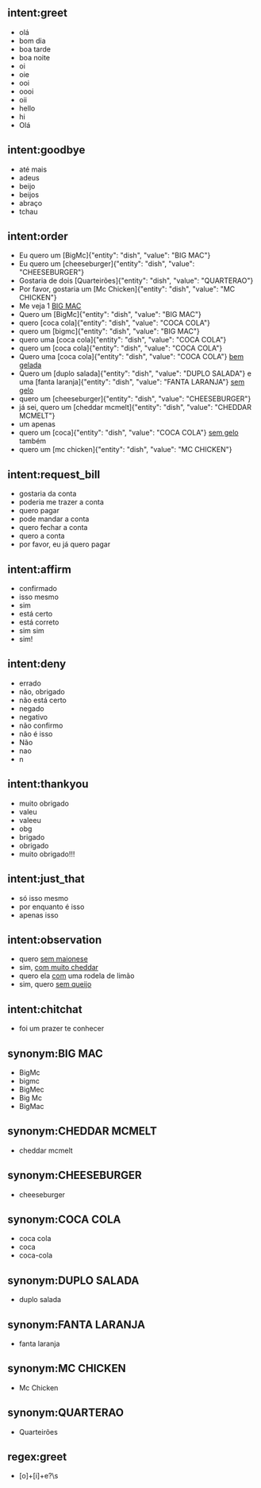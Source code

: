 ## intent:greet
- olá
- bom dia
- boa tarde
- boa noite
- oi
- oie
- ooi
- oooi
- oii
- hello
- hi
- Olá

## intent:goodbye
- até mais
- adeus
- beijo
- beijos
- abraço
- tchau

## intent:order
- Eu quero um [BigMc]{"entity": "dish", "value": "BIG MAC"}
- Eu quero um [cheeseburger]{"entity": "dish", "value": "CHEESEBURGER"}
- Gostaria de dois [Quarteirões]{"entity": "dish", "value": "QUARTERAO"}
- Por favor, gostaria um [Mc Chicken]{"entity": "dish", "value": "MC CHICKEN"}
- Me veja 1 [BIG MAC](dish)
- Quero um [BigMc]{"entity": "dish", "value": "BIG MAC"}
- quero [coca cola]{"entity": "dish", "value": "COCA COLA"}
- quero um [bigmc]{"entity": "dish", "value": "BIG MAC"}
- quero uma [coca cola]{"entity": "dish", "value": "COCA COLA"}
- quero um [coca cola]{"entity": "dish", "value": "COCA COLA"}
- Quero uma [coca cola]{"entity": "dish", "value": "COCA COLA"} [bem gelada](observation)
- Quero um [duplo salada]{"entity": "dish", "value": "DUPLO SALADA"} e uma [fanta laranja]{"entity": "dish", "value": "FANTA LARANJA"} [sem gelo](observation)
- quero um [cheeseburger]{"entity": "dish", "value": "CHEESEBURGER"}
- já sei, quero um [cheddar mcmelt]{"entity": "dish", "value": "CHEDDAR MCMELT"}
- um apenas
- quero um [coca]{"entity": "dish", "value": "COCA COLA"} [sem gelo](observation) também
- quero um [mc chicken]{"entity": "dish", "value": "MC CHICKEN"}

## intent:request_bill
- gostaria da conta
- poderia me trazer a conta
- quero pagar
- pode mandar a conta
- quero fechar a conta
- quero a conta
- por favor, eu já quero pagar

## intent:affirm
- confirmado
- isso mesmo
- sim
- está certo
- está correto
- sim sim
- sim!

## intent:deny
- errado
- não, obrigado
- não está certo
- negado
- negativo
- não confirmo
- não é isso
- Não
- nao
- n

## intent:thankyou
- muito obrigado
- valeu
- valeeu
- obg
- brigado
- obrigado
- muito obrigado!!!

## intent:just_that
- só isso mesmo
- por enquanto é isso
- apenas isso

## intent:observation
- quero [sem maionese](observation)
- sim, [com muito cheddar](observation)
- quero ela [com](observation) uma rodela de limão
- sim, quero [sem queijo](observation)

## intent:chitchat
- foi um prazer te conhecer

## synonym:BIG MAC
- BigMc
- bigmc
- BigMec
- Big Mc
- BigMac

## synonym:CHEDDAR MCMELT
- cheddar mcmelt

## synonym:CHEESEBURGER
- cheeseburger

## synonym:COCA COLA
- coca cola
- coca
- coca-cola

## synonym:DUPLO SALADA
- duplo salada

## synonym:FANTA LARANJA
- fanta laranja

## synonym:MC CHICKEN
- Mc Chicken

## synonym:QUARTERAO
- Quarteirões

## regex:greet
- [o]+[i]+e?\s
